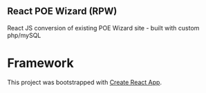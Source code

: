 ## React POE Wizard (RPW)

React JS conversion of existing POE Wizard site - built with custom php/mySQL

# Framework

This project was bootstrapped with [Create React App](https://github.com/facebook/create-react-app).